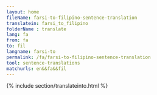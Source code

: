 ```yaml
---
layout: home
fileName: farsi-to-filipino-sentence-translation
translatein: farsi_to_filipino
folderName : translate
lang: fa
from: fa
to: fil
langname: farsi-to
permalink: /fa/farsi-to-filipino-sentence-translation
tool: sentence-translations
matchurls: en&&fa&&fil
---
```

{% include section/translateinto.html %}
